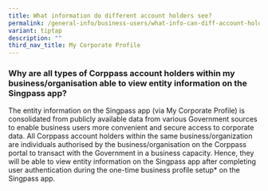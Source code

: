 ```yaml
---
title: What information do different account holders see?
permalink: /general-info/business-users/what-info-can-diff-account-holders-see/
variant: tiptap
description: ""
third_nav_title: My Corporate Profile
---
```

<h3>Why are all types of Corppass account holders within my business/organisation able to view entity information on the Singpass app?</h3>
<p>The entity information on the Singpass app (via My Corporate Profile)
is consolidated from publicly available data from various Government sources
to enable business users more convenient and secure access to corporate
data. All Corppass account holders within the same business/organization
are individuals authorised by the business/organisation on the Corppass
portal to transact with the Government in a business capacity. Hence, they
will be able to view entity information on the Singpass app after completing
user authentication during the one-time business profile setup* on the
Singpass app.&nbsp;&nbsp;</p>